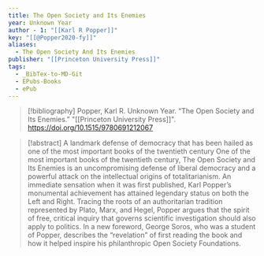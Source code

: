 ```yaml
---
title: The Open Society and Its Enemies
year: Unknown Year
author - 1: "[[Karl R Popper]]"
key: "[[@Popper2020-fy]]"
aliases:
  - The Open Society And Its Enemies
publisher: "[[Princeton University Press]]"
tags:
  - _BibTex-to-MD-Git
  - EPubs-Books
  - ePub
---
```


> [!bibliography]
> Popper, Karl R. Unknown Year. “The Open Society and Its Enemies.” "[[Princeton University Press]]". https://doi.org/10.1515/9780691212067

> [!abstract]
> A landmark defense of democracy that has been hailed as one of the most important books of the twentieth century One of the most important books of the twentieth century, The Open Society and Its Enemies is an uncompromising defense of liberal democracy and a powerful attack on the intellectual origins of totalitarianism. An immediate sensation when it was first published, Karl Popper’s monumental achievement has attained legendary status on both the Left and Right. Tracing the roots of an authoritarian tradition represented by Plato, Marx, and Hegel, Popper argues that the spirit of free, critical inquiry that governs scientific investigation should also apply to politics. In a new foreword, George Soros, who was a student of Popper, describes the “revelation” of first reading the book and how it helped inspire his philanthropic Open Society Foundations.